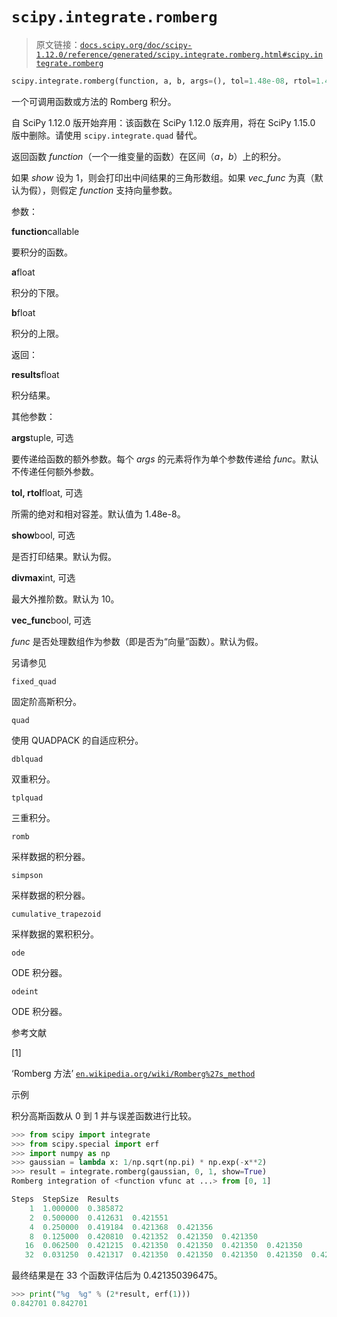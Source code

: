 # `scipy.integrate.romberg`

> 原文链接：[`docs.scipy.org/doc/scipy-1.12.0/reference/generated/scipy.integrate.romberg.html#scipy.integrate.romberg`](https://docs.scipy.org/doc/scipy-1.12.0/reference/generated/scipy.integrate.romberg.html#scipy.integrate.romberg)

```py
scipy.integrate.romberg(function, a, b, args=(), tol=1.48e-08, rtol=1.48e-08, show=False, divmax=10, vec_func=False)
```

一个可调用函数或方法的 Romberg 积分。

自 SciPy 1.12.0 版开始弃用：该函数在 SciPy 1.12.0 版弃用，将在 SciPy 1.15.0 版中删除。请使用 `scipy.integrate.quad` 替代。

返回函数 *function*（一个一维变量的函数）在区间（*a*，*b*）上的积分。

如果 *show* 设为 1，则会打印出中间结果的三角形数组。如果 *vec_func* 为真（默认为假），则假定 *function* 支持向量参数。

参数：

**function**callable

要积分的函数。

**a**float

积分的下限。

**b**float

积分的上限。

返回：

**results**float

积分结果。

其他参数：

**args**tuple, 可选

要传递给函数的额外参数。每个 *args* 的元素将作为单个参数传递给 *func*。默认不传递任何额外参数。

**tol, rtol**float, 可选

所需的绝对和相对容差。默认值为 1.48e-8。

**show**bool, 可选

是否打印结果。默认为假。

**divmax**int, 可选

最大外推阶数。默认为 10。

**vec_func**bool, 可选

*func* 是否处理数组作为参数（即是否为“向量”函数）。默认为假。

另请参见

`fixed_quad`

固定阶高斯积分。

`quad`

使用 QUADPACK 的自适应积分。

`dblquad`

双重积分。

`tplquad`

三重积分。

`romb`

采样数据的积分器。

`simpson`

采样数据的积分器。

`cumulative_trapezoid`

采样数据的累积积分。

`ode`

ODE 积分器。

`odeint`

ODE 积分器。

参考文献

[1]

‘Romberg 方法’ [`en.wikipedia.org/wiki/Romberg%27s_method`](https://en.wikipedia.org/wiki/Romberg%27s_method)

示例

积分高斯函数从 0 到 1 并与误差函数进行比较。

```py
>>> from scipy import integrate
>>> from scipy.special import erf
>>> import numpy as np
>>> gaussian = lambda x: 1/np.sqrt(np.pi) * np.exp(-x**2)
>>> result = integrate.romberg(gaussian, 0, 1, show=True)
Romberg integration of <function vfunc at ...> from [0, 1] 
```

```py
Steps  StepSize  Results
    1  1.000000  0.385872
    2  0.500000  0.412631  0.421551
    4  0.250000  0.419184  0.421368  0.421356
    8  0.125000  0.420810  0.421352  0.421350  0.421350
   16  0.062500  0.421215  0.421350  0.421350  0.421350  0.421350
   32  0.031250  0.421317  0.421350  0.421350  0.421350  0.421350  0.421350 
```

最终结果是在 33 个函数评估后为 0.421350396475。

```py
>>> print("%g  %g" % (2*result, erf(1)))
0.842701 0.842701 
```
